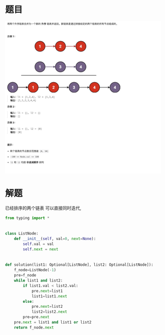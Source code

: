 # 题目

![](attachments/Pasted%20image%2020240229214521.png)

# 解题

已经排序的两个链表 可以直接同时迭代,

```python
from typing import *


class ListNode:
    def __init__(self, val=0, next=None):
        self.val = val
        self.next = next


def solution(list1: Optional[ListNode], list2: Optional[ListNode]):
    f_node=ListNode(-1)
    pre=f_node
    while list1 and list2:
        if list1.val < list2.val:
            pre.next=list1
            list1=list1.next
        else:
            pre.next=list2
            list2=list2.next
        pre=pre.next
    pre.next = list1 and list1 or list2
    return f_node.next
```